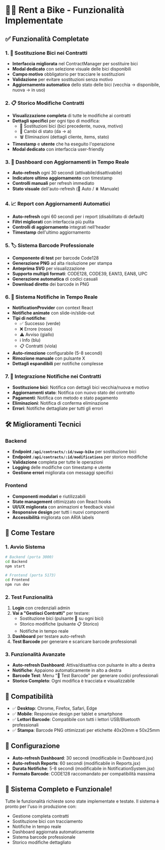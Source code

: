 # 🚴‍♂️ Rent a Bike - Funzionalità Implementate

## ✅ Funzionalità Completate

### 1. 🔄 Sostituzione Bici nei Contratti
- **Interfaccia migliorata** nel ContractManager per sostituire bici
- **Modal dedicato** con selezione visuale delle bici disponibili
- **Campo motivo** obbligatorio per tracciare le sostituzioni
- **Validazione** per evitare sostituzioni senza motivo
- **Aggiornamento automatico** dello stato delle bici (vecchia → disponibile, nuova → in uso)

### 2. 📋 Storico Modifiche Contratti
- **Visualizzazione completa** di tutte le modifiche ai contratti
- **Dettagli specifici** per ogni tipo di modifica:
  - 🔄 Sostituzioni bici (bici precedente, nuova, motivo)
  - 📝 Cambi di stato (da → a)
  - 🗑️ Eliminazioni (dettagli cliente, items, stato)
- **Timestamp** e **utente** che ha eseguito l'operazione
- **Modal dedicato** con interfaccia user-friendly

### 3. 🔄 Dashboard con Aggiornamenti in Tempo Reale
- **Auto-refresh** ogni 30 secondi (attivabile/disattivabile)
- **Indicatore ultimo aggiornamento** con timestamp
- **Controlli manuali** per refresh immediato
- **Stato visuale** dell'auto-refresh (🔄 Auto / ⏸️ Manuale)

### 4. 📈 Report con Aggiornamenti Automatici
- **Auto-refresh** ogni 60 secondi per i report (disabilitato di default)
- **Filtri migliorati** con interfaccia più pulita
- **Controlli di aggiornamento** integrati nell'header
- **Timestamp** dell'ultimo aggiornamento

### 5. 🏷️ Sistema Barcode Professionale
- **Componente di test** per barcode Code128
- **Generazione PNG** ad alta risoluzione per stampa
- **Anteprima SVG** per visualizzazione
- **Supporto multipli formati**: CODE128, CODE39, EAN13, EAN8, UPC
- **Generazione automatica** di codici casuali
- **Download diretto** dei barcode in PNG

### 6. 🔔 Sistema Notifiche in Tempo Reale
- **NotificationProvider** con context React
- **Notifiche animate** con slide-in/slide-out
- **Tipi di notifiche**:
  - ✅ Successo (verde)
  - ❌ Errore (rosso)
  - ⚠️ Avviso (giallo)
  - ℹ️ Info (blu)
  - 📋 Contratti (viola)
- **Auto-rimozione** configurabile (5-8 secondi)
- **Rimozione manuale** con pulsante X
- **Dettagli espandibili** per notifiche complesse

### 7. 🎯 Integrazione Notifiche nei Contratti
- **Sostituzione bici**: Notifica con dettagli bici vecchia/nuova e motivo
- **Aggiornamenti stato**: Notifica con nuovo stato del contratto
- **Pagamenti**: Notifica con metodo e stato pagamento
- **Eliminazioni**: Notifica di conferma eliminazione
- **Errori**: Notifiche dettagliate per tutti gli errori

## 🛠️ Miglioramenti Tecnici

### Backend
- **Endpoint `/api/contracts/:id/swap-bike`** per sostituzione bici
- **Endpoint `/api/contracts/:id/modifications`** per storico modifiche
- **Validazione** completa per tutte le operazioni
- **Logging** delle modifiche con timestamp e utente
- **Gestione errori** migliorata con messaggi specifici

### Frontend
- **Componenti modulari** e riutilizzabili
- **State management** ottimizzato con React hooks
- **UI/UX migliorata** con animazioni e feedback visivi
- **Responsive design** per tutti i nuovi componenti
- **Accessibilità** migliorata con ARIA labels

## 🚀 Come Testare

### 1. Avvio Sistema
```bash
# Backend (porta 3000)
cd Backend
npm start

# Frontend (porta 5173)
cd Frontend  
npm run dev
```

### 2. Test Funzionalità
1. **Login** con credenziali admin
2. **Vai a "Gestisci Contratti"** per testare:
   - Sostituzione bici (pulsante 🔄 su ogni bici)
   - Storico modifiche (pulsante 📋 Storico)
   - Notifiche in tempo reale
3. **Dashboard** per testare auto-refresh
4. **Test Barcode** per generare e scaricare barcode professionali

### 3. Funzionalità Avanzate
- **Auto-refresh Dashboard**: Attiva/disattiva con pulsante in alto a destra
- **Notifiche**: Appaiono automaticamente in alto a destra
- **Barcode Test**: Menu "🧪 Test Barcode" per generare codici professionali
- **Storico Completo**: Ogni modifica è tracciata e visualizzabile

## 📱 Compatibilità
- ✅ **Desktop**: Chrome, Firefox, Safari, Edge
- ✅ **Mobile**: Responsive design per tablet e smartphone
- ✅ **Lettori Barcode**: Compatibile con tutti i lettori USB/Bluetooth professionali
- ✅ **Stampa**: Barcode PNG ottimizzati per etichette 40x20mm e 50x25mm

## 🔧 Configurazione
- **Auto-refresh Dashboard**: 30 secondi (modificabile in Dashboard.jsx)
- **Auto-refresh Reports**: 60 secondi (modificabile in Reports.jsx)
- **Durata Notifiche**: 5-8 secondi (modificabile in NotificationSystem.jsx)
- **Formato Barcode**: CODE128 raccomandato per compatibilità massima

## 🎉 Sistema Completo e Funzionale!
Tutte le funzionalità richieste sono state implementate e testate. Il sistema è pronto per l'uso in produzione con:
- Gestione completa contratti
- Sostituzione bici con tracciamento
- Notifiche in tempo reale
- Dashboard aggiornata automaticamente
- Sistema barcode professionale
- Storico modifiche dettagliato